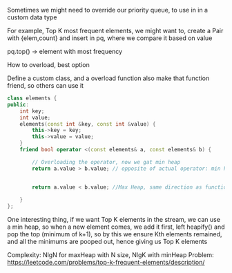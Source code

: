 

Sometimes we might need to override our priority queue, to use in in a custom data type


For example, Top K most frequent elements, we might want to, create a Pair with 
{elem,count} and insert in pq, where we compare it based on value

pq.top() -> element with most frequency


How to overload, best option


Define a custom class, and a overload function
also make that function friend, so others can use it


```c++
class elements {
public:
    int key;
    int value;
    elements(const int &key, const int &value) {
        this->key = key;
        this->value = value;
    }
    friend bool operator <(const elements& a, const elements& b) {

        // Overloading the operator, now we gat min heap
        return a.value > b.value; // opposite of actual operator: min heap


        return a.value < b.value; //Max Heap, same direction as function defination
        
    }
};

```


One interesting thing, if we want Top K elements in the stream, we can use a min heap, so when a new element comes, we add it first, left heapify() and pop the top (minimum of k+1), so by this we ensure Kth elements remained, and all the minimums are pooped out, hence giving us Top K elements

Complexity:  NlgN for maxHeap with N size, NlgK with minHeap 
Problem: https://leetcode.com/problems/top-k-frequent-elements/description/